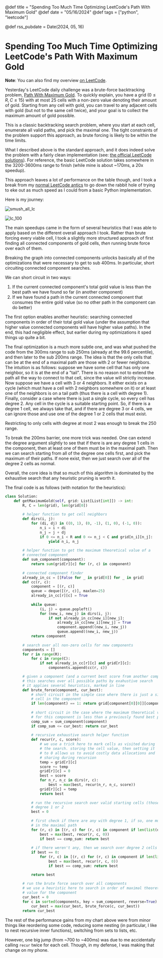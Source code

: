 @def title = "Spending Too Much Time Optimizing LeetCode's Path With Maximum Gold"
@def date = "05/16/2024"
@def tags = ["python", "leetcode"]

@def rss_pubdate = Date(2024, 05, 16)

# Spending Too Much Time Optimizing LeetCode's Path With Maximum Gold

**Note**: You can also find my overview [on LeetCode](https://leetcode.com/problems/path-with-maximum-gold/solutions/5158858/simple-heuristics-get-to-100-sub-200-ms-explanation/).

Yesterday's LeetCode daily challenge was a brute-force backtracking problem, [Path With Maximum Gold](https://leetcode.com/problems/path-with-maximum-gold/). To quickly explain, you have a grid ($0 \le R, C \le 15$​) with at most 25 cells with a non-zero value denoting their amount of gold. Starting from any cell with gold, you can travel to any adjacent cells with gold (but not to the same cell twice), and your goal is to collect the maximum amount of gold possible.

This is a classic backtracking search problem, where you start at each cell, enumerate all valid paths, and pick the maximal one. The tight constraints of the problem support this approach, as brute forcing is likely to be within the time limits.

What I described above is the standard approach, and it does indeed solve the problem with a fairly clean implementation (see: [the official LeetCode solutions](https://leetcode.com/problems/path-with-maximum-gold/solution/)). For reference, the basic LeetCode solution takes somewhere in the 3200-3600ms range to finish (while mine is about ~170ms, a 20x speedup).

This approach leaves a lot of performance on the table though, and I took a break from my [normal LeetCode antics](https://mcognetta.github.io/posts/leetcode-random-seed/) to go down the rabbit hole of trying to eke out as much speed as I could from a basic Python implementation.

Here is my journey:

![smush_all_lc](/assets/leetcode-gold-optimization-post/smush_all_lc.png)

![lc_100](/assets/leetcode-gold-optimization-post/100_percentile_lc.png)

The main speedups came in the form of several heuristics that I was able to apply based on the different overall approach I took. Rather than brute forcing every viable cell, I took a slightly more structured approach of first finding all connected components of gold cells, *then* running brute force over each of them. 

Breaking the graph into connected components unlocks basically all of the optimizations that were necessary to get to sub 400ms. In particular, short circuiting connected component searches.

We can short circuit in two ways:

1. If the current connected component's total gold value is less than the best path we have found so far (in another component)
2. If we have found a path in the current connected component that consumes the entire gold value (so no other path in the component can do better)

The first option enables another heuristic: searching connected components in order of their total gold value (under the assumption that higher value connected components will have higher value paths). In the end, this had negligible effect, but earlier during my optimizations it sped things up quite a bit.

The final optimization is a much more subtle one, and was what pushed the code from the 300ms range to sub 250ms (already at the 99.6 percentile), and then later to the sub 200ms range. The idea is that the only cells that can be at the end of a maximal path are those with 2 or fewer neighbors. The intuition is as follows: suppose we have some cell that has only one neighbor, so it is at the end of a "tail". There is no reason not to extend the path all the way to connect to that cell, since the value will strictly increase. Now suppose we have a cell with 3 or 4 neighbors. It either exists on a cycle (which must have a cell with 2 neighbors somewhere on it) or at least one of the neighbors is on a tail path (thus there is a cell with degree 1). Finally, consider a case where there is just a single cycle, so every cell has degree 2. Any cell in the cycle is a suitable starting point. So, if there is a degree 1 cell, we always take that, and if there are degree 3 or 4 cells, we can ignore those and use one of the degree 1 or 2 cells that must exist.

Restricting to only cells with degree at most 2 was enough to break the 250 range.

To break the 200ms barrier, one more trick was needed. One can extend the degree argument slightly to see that if there is are any degree 1 cells in the component, then at least one of them must be in the maximal path. Then we can search starting from all of the degree one cells first, and pick the maximum of their paths. If none exist, then we just search over all of the degree 2 cells as normal.

Overall, the core idea is that so much of this algorithm is dominated by the exhaustive search that any heuristic pruning is worth it.

The final code is as follows (with notation for the heuristics):

```python 
class Solution:
    def getMaximumGold(self, grid: List[List[int]]) -> int:
        R, C = len(grid), len(grid[0])
		
        # helper function to get cell neighbors
        def dirs(i, j):
            for (di, dj) in ((0, 1), (0, -1), (1, 0), (-1, 0)):
                n_i = i + di
                n_j = j + dj
                if 0 <= n_i < R and 0 <= n_j < C and grid[n_i][n_j]: 
                    yield n_i, n_j
        
        # helper function to get the maximum theoretical value of a
        # connected component
        def sum_component(component):
            return sum(grid[r][c] for (r, c) in component)
        
        # connected component finder
        already_in_cc = [[False for _ in grid[0]] for _ in grid]
        def cc(r, c):
            component = [(r, c)]
            queue = deque([(r, c)], maxlen=25)
            already_in_cc[r][c] = True
            
            while queue:
                (i, j) = queue.popleft()
                for (new_i, new_j) in dirs(i, j):
                    if not already_in_cc[new_i][new_j]:
                        already_in_cc[new_i][new_j] = True
                        component.append((new_i, new_j))
                        queue.append((new_i, new_j))
            return component
        
        # search over all non-zero cells for new components
        components = []
        for r in range(R):
            for c in range(C):
                if not already_in_cc[r][c] and grid[r][c]:
                    components.append(cc(r, c))

        # given a component (and a current best score from another component)
        # this searches over all possible paths by exahustive search
        # it applies several heuristics, marked in line
        def brute_force(component, cur_best):
            # short circuit in the simple case where there is just a single
            # cell in the component
            if len(component) == 1: return grid[component[0][0]][component[0][1]]
 
            # short circuit in the case where the maximum theoretical value
    		# for this component is less than a previously found best path
    		comp_sum = sum_component(component)
            if comp_sum <= cur_best: return cur_best
			
            # recursive exhaustive search helper function
            def recur(r, c, score):
                # we use a trick here to mark cells as visited during
                # the search. storing the cell value, then setting it
                # to 0 allows us to avoid costly data allocations and
                # sharing during recursion
                temp = grid[r][c]
                score += temp
                grid[r][c] = 0
                best = score
                for n_r, n_c in dirs(r, c):
                    best = max(best, recur(n_r, n_c, score))
                grid[r][c] = temp
                return best
            
            # run the recursive search over valid starting cells (those with)
            # degree 1 or 2
            best = 0
            
            # first check if there are any with degree 1, if so, one must appear
            # in the maximal path
            for (r, c) in [(r, c) for (r, c) in component if len(list(dirs(r, c))) == 1]:
                best = max(best, recur(r, c, 0))
                if best == comp_sum: return best
           	
            # if there weren't any, then we search over degree 2 cells as normal
            if best == 0:
                for (r, c) in [(r, c) for (r, c) in component if len(list(dirs(r, c))) == 2]:
                    best = max(best, recur(r, c, 0))
                    if best == comp_sum: return best

            return best
        
        # run the brute force search over all components
        # we use a heuristic here to search in order of maximal theoretical
        # value for the component
        cur_best = 0
        for c in sorted(components, key = sum_component, reverse=True):
            cur_best = max(cur_best, brute_force(c, cur_best))
        return cur_best
```

The rest of the performance gains from my chart above were from minor things like reordering some code, reducing some nesting (in particular, I like to nest recursive inner functions), switching from sets to lists, etc.

However, one big jump (from ~700 to ~400ms) was due to me accidentally calling `recur` twice for each cell. Though, in my defense, I was making that change on my phone.
